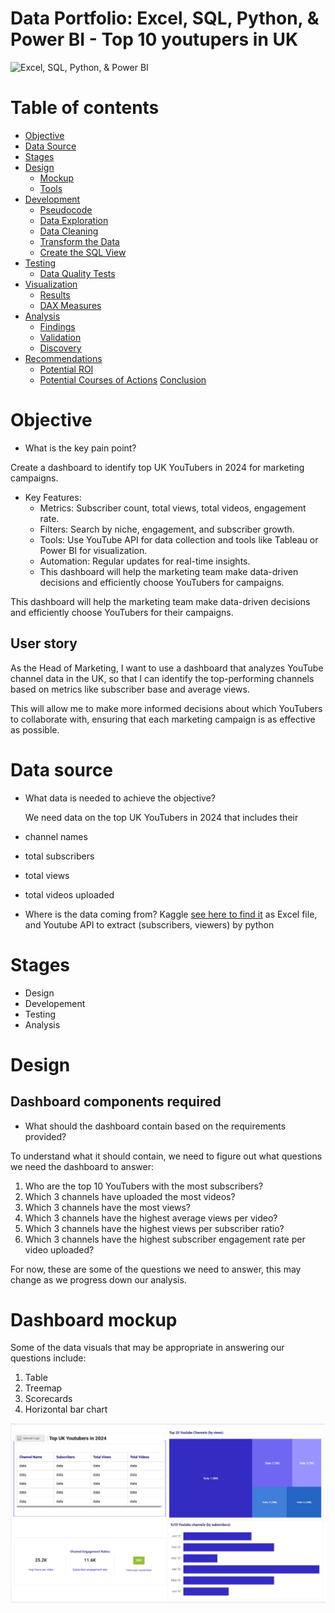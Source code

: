 # Data Portfolio: Excel, SQL, Python, & Power BI - Top 10 youtupers in UK 

![Excel, SQL, Python, & Power BI](Top-10-Youtubers-UK/image/ESPB.png)

# Table of contents

- [Objective](#Objective)
- [Data Source](#Data-Source)
- [Stages](#Stages)
- [Design](#Design)
	- [Mockup](#Mockup)
	- [Tools](#Tools)
- [Development](#Development)
	- [Pseudocode](#Pseudocode)
	- [Data Exploration](#Data-Exploration)
	- [Data Cleaning](#Data-Cleaning)
	- [Transform the Data](#Transform-the-Data)
 	- [Create the SQL View](#Create-the-SQL-View)
- [Testing](#Testing)
  	- [Data Quality Tests](#Data-Quality-Tests)
- [Visualization](#Visualization)
  	- [Results](#Results)
   	- [DAX Measures](#DAX-Measures)
- [Analysis](#Analysis)
	- [Findings](#Findings)
	- [Validation](#Validation)
	- [Discovery](#Discovery)
- [Recommendations](#Recommendations)
	- [Potential ROI](#Potential-ROI)
	- [Potential Courses of Actions](#Potential-Courses-of-Actions)
 [Conclusion](#Conclusion)

# Objective
- What is the key pain point?

Create a dashboard to identify top UK YouTubers in 2024 for marketing campaigns.

- Key Features:
	- Metrics: Subscriber count, total views, total videos, engagement rate.
	- Filters: Search by niche, engagement, and subscriber growth.
	- Tools: Use YouTube API for data collection and tools like Tableau or Power BI for visualization.
	- Automation: Regular updates for real-time insights.
	- This dashboard will help the marketing team make data-driven decisions and efficiently choose YouTubers for campaigns.

This dashboard will help the marketing team make data-driven decisions and efficiently choose YouTubers for their campaigns.

## User story

As the Head of Marketing,
I want to use a dashboard that analyzes YouTube channel data in the UK,
so that I can identify the top-performing channels based on metrics like subscriber base and average views.

This will allow me to make more informed decisions about which YouTubers to collaborate with,
ensuring that each marketing campaign is as effective as possible.


# Data source
- What data is needed to achieve the objective?

  We need data on the top UK YouTubers in 2024 that includes their

- channel names

- total subscribers

- total views

- total videos uploaded

- Where is the data coming from? Kaggle [see here to find it](https://www.kaggle.com/datasets/bhavyadhingra00020/top-100-social-media-influencers-2024-countrywise?resource=download) as Excel file, and Youtube API to extract (subscribers, viewers) by python


# Stages
  
- Design
- Developement
- Testing
- Analysis

# Design
## Dashboard components required
- What should the dashboard contain based on the requirements provided?

To understand what it should contain, we need to figure out what questions we need the dashboard to answer:

1. Who are the top 10 YouTubers with the most subscribers?
2. Which 3 channels have uploaded the most videos?
3. Which 3 channels have the most views?
4. Which 3 channels have the highest average views per video?
5. Which 3 channels have the highest views per subscriber ratio?
6. Which 3 channels have the highest subscriber engagement rate per video uploaded?

For now, these are some of the questions we need to answer, this may change as we progress down our analysis.

# Dashboard mockup

Some of the data visuals that may be appropriate in answering our questions include:

1. Table
2. Treemap
3. Scorecards
4. Horizontal bar chart

![Dashboard mockup](image/Mockup.png)
